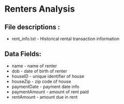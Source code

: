 # Renters Analysis

## File descriptions : 
- rent_info.txt - Historical rental transaction information 

## Data Fields:
- name - name of renter
- dob - date of birth of renter
- houseID - unique identifier of house
- houseZip - zip code of house 
- paymentDate - payment date info
- paymentAmount - amount of rent paid 
- rentAmount - amount due in rent